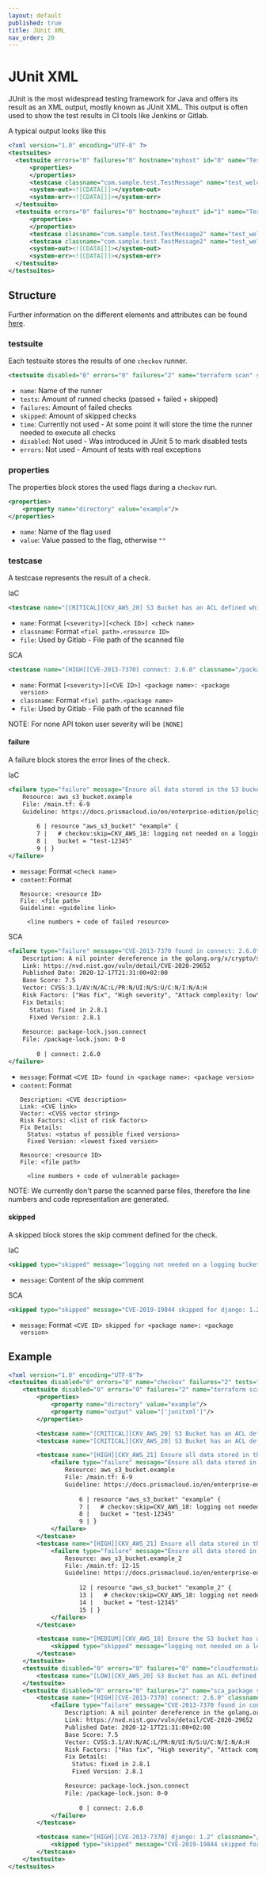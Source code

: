 ```yaml
---
layout: default
published: true
title: JUnit XML
nav_order: 20
---
```


# JUnit XML

JUnit is the most widespread testing framework for Java and offers its result as an XML output, mostly known as JUnit XML.
This output is often used to show the test results in CI tools like Jenkins or Gitlab.

A typical output looks like this
```xml
<?xml version="1.0" encoding="UTF-8" ?>
<testsuites>
  <testsuite errors="0" failures="0" hostname="myhost" id="0" name="TestMessage" package="com.sample.test" skipped="0" tests="1" time="0.063" timestamp="2015-01-13T07:23:07">
      <properties>
      </properties>
      <testcase classname="com.sample.test.TestMessage" name="test_welcome_message" time="0.002" />
      <system-out><![CDATA[]]></system-out>
      <system-err><![CDATA[]]></system-err>
  </testsuite>
  <testsuite errors="0" failures="0" hostname="myhost" id="1" name="TestMessage2" package="com.sample.test" skipped="0" tests="2" time="0.06" timestamp="2015-01-13T07:23:08">
      <properties>
      </properties>
      <testcase classname="com.sample.test.TestMessage2" name="test_welcome_message_2" time="0.001" />
      <testcase classname="com.sample.test.TestMessage2" name="test_welcome_message_3" time="0.003" />
      <system-out><![CDATA[]]></system-out>
      <system-err><![CDATA[]]></system-err>
  </testsuite>
</testsuites>
```

## Structure

Further information on the different elements and attributes can be found [here](https://llg.cubic.org/docs/junit/).

### testsuite

Each testsuite stores the results of one `checkov` runner.

```xml
<testsuite disabled="0" errors="0" failures="2" name="terraform scan" skipped="1" tests="5" time="12.34">
```

- `name`: Name of the runner
- `tests`: Amount of runned checks (passed + failed + skipped)
- `failures`: Amount of failed checks
- `skipped`: Amount of skipped checks
- `time`: Currently not used - At some point it will store the time the runner needed to execute all checks
- `disabled`: Not used - Was introduced in JUnit 5 to mark disabled tests
- `errors`: Not used - Amount of tests with real exceptions

### properties

The properties block stores the used flags during a `checkov` run. 

```xml
<properties>
    <property name="directory" value="example"/>
</properties>
```

- `name`: Name of the flag used
- `value`: Value passed to the flag, otherwise `""`

### testcase

A testcase represents the result of a check.

IaC
```xml
<testcase name="[CRITICAL][CKV_AWS_20] S3 Bucket has an ACL defined which allows public READ access." classname="/main.tf.aws_s3_bucket.example" file="/main.tf"/>
```

- `name`: Format `[<severity>][<check ID>] <check name>`
- `classname`: Format `<fiel path>.<resource ID>`
- `file`: Used by Gitlab - File path of the scanned file

SCA
```xml
<testcase name="[HIGH][CVE-2013-7370] connect: 2.6.0" classname="/package-lock.json.connect" file="/package-lock.json">
```

- `name`: Format `[<severity>][<CVE ID>] <package name>: <package version>`
- `classname`: Format `<fiel path>.<package name>`
- `file`: Used by Gitlab - File path of the scanned file

NOTE: For none API token user severity will be `[NONE]`

#### failure

A failure block stores the error lines of the check.

IaC
```xml
<failure type="failure" message="Ensure all data stored in the S3 bucket have versioning enabled">
    Resource: aws_s3_bucket.example
    File: /main.tf: 6-9
    Guideline: https://docs.prismacloud.io/en/enterprise-edition/policy-reference/aws-policies/s3-policies/s3_16-enable-versioning
    
        6 | resource "aws_s3_bucket" "example" {
        7 |   # checkov:skip=CKV_AWS_18: logging not needed on a logging bucket
        8 |   bucket = "test-12345"
        9 | }
</failure>
```

- `message`: Format `<check name>`
- `content`: Format
  ```
  Resource: <resource ID>
  File: <file path>
  Guideline: <guideline link>
  
    <line numbers + code of failed resource>
  ```

SCA
```xml
<failure type="failure" message="CVE-2013-7370 found in connect: 2.6.0">
    Description: A nil pointer dereference in the golang.org/x/crypto/ssh component through v0.0.0-20201203163018-be400aefbc4c for Go allows remote attackers to cause a denial of service against SSH servers.
    Link: https://nvd.nist.gov/vuln/detail/CVE-2020-29652
    Published Date: 2020-12-17T21:31:00+02:00
    Base Score: 7.5
    Vector: CVSS:3.1/AV:N/AC:L/PR:N/UI:N/S:U/C:N/I:N/A:H
    Risk Factors: ["Has fix", "High severity", "Attack complexity: low", "Attack vector: network", "DoS"]
    Fix Details:
      Status: fixed in 2.8.1 
      Fixed Version: 2.8.1
  
    Resource: package-lock.json.connect
    File: /package-lock.json: 0-0
    
        0 | connect: 2.6.0
</failure>
```

- `message`: Format `<CVE ID> found in <package name>: <package version>`
- `content`: Format
  ```
  Description: <CVE description>
  Link: <CVE link>
  Vector: <CVSS vector string>
  Risk Factors: <list of risk factors>
  Fix Details:
    Status: <status of possible fixed versions>
    Fixed Version: <lowest fixed version>
  
  Resource: <resource ID>
  File: <file path>
  
    <line numbers + code of vulnerable package>
  ```
  
NOTE: We currently don't parse the scanned parse files, therefore the line numbers and code representation are generated.

#### skipped

A skipped block stores the skip comment defined for the check.

IaC
```xml
<skipped type="skipped" message="logging not needed on a logging bucket"/>
```

- `message`: Content of the skip comment

SCA
```xml
<skipped type="skipped" message="CVE-2019-19844 skipped for django: 1.2"/>
```

- `message`: Format `<CVE ID> skipped for <package name>: <package version>`

## Example

```xml
<?xml version="1.0" encoding="UTF-8"?>
<testsuites disabled="0" errors="0" name="checkov" failures="2" tests="6" time="23.34">
    <testsuite disabled="0" errors="0" failures="2" name="terraform scan" skipped="1" tests="5" time="12.34">
        <properties>
            <property name="directory" value="example"/>
            <property name="output" value="['junitxml']"/>
        </properties>

        <testcase name="[CRITICAL][CKV_AWS_20] S3 Bucket has an ACL defined which allows public READ access." classname="/main.tf.aws_s3_bucket.example" file="/main.tf"/>
        <testcase name="[CRITICAL][CKV_AWS_20] S3 Bucket has an ACL defined which allows public READ access." classname="/main.tf.aws_s3_bucket.example_2" file="/main.tf"/>

        <testcase name="[HIGH][CKV_AWS_21] Ensure all data stored in the S3 bucket have versioning enabled" classname="/main.tf.aws_s3_bucket.example" file="/main.tf">
            <failure type="failure" message="Ensure all data stored in the S3 bucket have versioning enabled">
                Resource: aws_s3_bucket.example
                File: /main.tf: 6-9
                Guideline: https://docs.prismacloud.io/en/enterprise-edition/policy-reference/aws-policies/s3-policies/s3_16-enable-versioning
                
                    6 | resource "aws_s3_bucket" "example" {
                    7 |   # checkov:skip=CKV_AWS_18: logging not needed on a logging bucket
                    8 |   bucket = "test-12345"
                    9 | }
            </failure>
        </testcase>
        <testcase name="[HIGH][CKV_AWS_21] Ensure all data stored in the S3 bucket have versioning enabled" classname="/main.tf.aws_s3_bucket.example_2" file="/main.tf">
            <failure type="failure" message="Ensure all data stored in the S3 bucket have versioning enabled">
                Resource: aws_s3_bucket.example_2
                File: /main.tf: 12-15
                Guideline: https://docs.prismacloud.io/en/enterprise-edition/policy-reference/aws-policies/s3-policies/s3_16-enable-versioning
                
                    12 | resource "aws_s3_bucket" "example_2" {
                    13 |   # checkov:skip=CKV_AWS_18: logging not needed on a logging bucket
                    14 |   bucket = "test-12345"
                    15 | }
            </failure>
        </testcase>

        <testcase name="[MEDIUM][CKV_AWS_18] Ensure the S3 bucket has access logging enabled" classname="/main.tf.aws_s3_bucket.example" file="/main.tf">
            <skipped type="skipped" message="logging not needed on a logging bucket"/>
        </testcase>
    </testsuite>
    <testsuite disabled="0" errors="0" failures="0" name="cloudformation scan" skipped="0" tests="1" time="1.00">
        <testcase name="[LOW][CKV_AWS_20] S3 Bucket has an ACL defined which allows public READ access." classname="/cfn.yaml.AWS::S3::Bucket.Example" file="/cfn.yaml"/>
    </testsuite>
    <testsuite disabled="0" errors="0" failures="2" name="sca_package scan" skipped="1" tests="3" time="10.00">
        <testcase name="[HIGH][CVE-2013-7370] connect: 2.6.0" classname="/package-lock.json.connect" file="/package-lock.json">
            <failure type="failure" message="CVE-2013-7370 found in connect: 2.6.0">
                Description: A nil pointer dereference in the golang.org/x/crypto/ssh component through v0.0.0-20201203163018-be400aefbc4c for Go allows remote attackers to cause a denial of service against SSH servers.
                Link: https://nvd.nist.gov/vuln/detail/CVE-2020-29652
                Published Date: 2020-12-17T21:31:00+02:00
                Base Score: 7.5
                Vector: CVSS:3.1/AV:N/AC:L/PR:N/UI:N/S:U/C:N/I:N/A:H
                Risk Factors: ["Has fix", "High severity", "Attack complexity: low", "Attack vector: network", "DoS"]
                Fix Details:
                  Status: fixed in 2.8.1 
                  Fixed Version: 2.8.1

                Resource: package-lock.json.connect
                File: /package-lock.json: 0-0
                
                    0 | connect: 2.6.0
            </failure>
        </testcase>

        <testcase name="[HIGH][CVE-2013-7370] django: 1.2" classname="/requirements.txt.django" file="/requirements.txt">
            <skipped type="skipped" message="CVE-2019-19844 skipped for django: 1.2"/>
        </testcase>
    </testsuite>
</testsuites>
```
